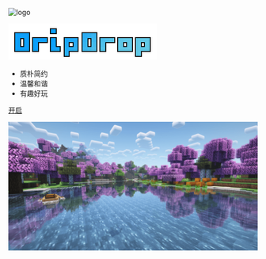![logo](pics/logo/server-icon.svg ':size=5%')


![](pics/dripdrop.png)


<!-- > Minecraft Server Wiki -->

+ <font class="stroke">质朴简约</font>
+ <font class="stroke">温馨和谐</font>
+ <font class="stroke">有趣好玩</font>

<!-- ©2020 - 2024 DripDrop Minecraft Server -->


[开启](homepage.md)

![](pics/background/spring.png)

